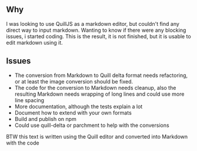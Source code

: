 ## Why
I was looking to use QuillJS as a markdown editor, but couldn't find any direct way to input markdown. Wanting to know if there were any blocking issues, i started coding. This is the result, it is not finished, but it is usable to edit markdown using it. 
## Issues
- The conversion from Markdown to Quill delta format needs refactoring, or at least the image conversion should be fixed.
- The code for the conversion to Markdown needs cleanup, also the resulting Markdown needs wrapping of long lines and  could use more line spacing
- More documentation, although the tests explain a lot
- Document how to extend with your own formats
- Build and publish on npm
- Could use quill-delta or parchment to help with the conversions


BTW this text is written using the Quill editor and converted into Markdown with the code
